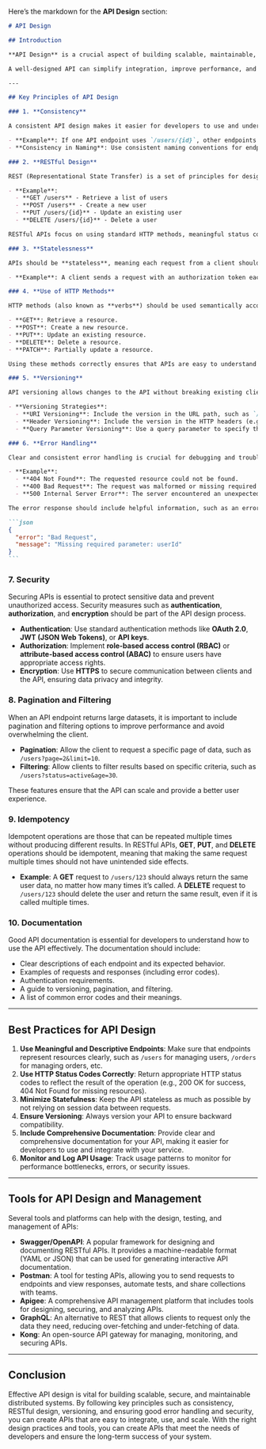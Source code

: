 Here’s the markdown for the **API Design** section:

````markdown
# API Design

## Introduction

**API Design** is a crucial aspect of building scalable, maintainable, and efficient distributed systems. An **API (Application Programming Interface)** allows different software components or services to communicate with each other. Designing APIs involves making decisions that ensure the API is intuitive, secure, efficient, and easy to use for developers.

A well-designed API can simplify integration, improve performance, and reduce the potential for errors or misunderstandings between services. In a distributed system, APIs are often the primary means of communication between services, so thoughtful design is essential.

---

## Key Principles of API Design

### 1. **Consistency**

A consistent API design makes it easier for developers to use and understand. Consistency across endpoints, request/response formats, and error handling ensures that users of the API can predict the behavior of different API operations.

- **Example**: If one API endpoint uses `/users/{id}`, other endpoints should follow a similar pattern, such as `/products/{id}` or `/orders/{id}`.
- **Consistency in Naming**: Use consistent naming conventions for endpoints, HTTP methods, and query parameters (e.g., using plural nouns for resources like `/users`, `/products`).

### 2. **RESTful Design**

REST (Representational State Transfer) is a set of principles for designing networked applications. A **RESTful API** is an architectural style that uses HTTP methods and is based on stateless communication. It is simple, flexible, and widely adopted in distributed systems.

- **Example**:
  - **GET /users** - Retrieve a list of users
  - **POST /users** - Create a new user
  - **PUT /users/{id}** - Update an existing user
  - **DELETE /users/{id}** - Delete a user

RESTful APIs focus on using standard HTTP methods, meaningful status codes, and URLs that represent resources.

### 3. **Statelessness**

APIs should be **stateless**, meaning each request from a client should contain all the information necessary to process that request. No session or context should be stored on the server between requests. This ensures that the server does not need to maintain any client state, leading to better scalability and simplicity.

- **Example**: A client sends a request with an authorization token each time they interact with the API, rather than relying on the server to remember the user's identity between requests.

### 4. **Use of HTTP Methods**

HTTP methods (also known as **verbs**) should be used semantically according to the type of action being performed. The most common HTTP methods are:

- **GET**: Retrieve a resource.
- **POST**: Create a new resource.
- **PUT**: Update an existing resource.
- **DELETE**: Delete a resource.
- **PATCH**: Partially update a resource.

Using these methods correctly ensures that APIs are easy to understand and interact with.

### 5. **Versioning**

API versioning allows changes to the API without breaking existing clients. This is important for backward compatibility, ensuring that older clients can still interact with the API while newer clients can take advantage of new features.

- **Versioning Strategies**:
  - **URI Versioning**: Include the version in the URL path, such as `/v1/users` or `/v2/users`.
  - **Header Versioning**: Include the version in the HTTP headers (e.g., `Accept: application/vnd.myapi.v1+json`).
  - **Query Parameter Versioning**: Use a query parameter to specify the version (e.g., `/users?version=1`).

### 6. **Error Handling**

Clear and consistent error handling is crucial for debugging and troubleshooting. The API should provide meaningful error messages with appropriate HTTP status codes and details on how to fix the issue.

- **Example**:
  - **404 Not Found**: The requested resource could not be found.
  - **400 Bad Request**: The request was malformed or missing required parameters.
  - **500 Internal Server Error**: The server encountered an unexpected condition.

The error response should include helpful information, such as an error code and a description of the problem, making it easier for developers to diagnose and fix issues.

```json
{
  "error": "Bad Request",
  "message": "Missing required parameter: userId"
}
```
````

### 7. **Security**

Securing APIs is essential to protect sensitive data and prevent unauthorized access. Security measures such as **authentication**, **authorization**, and **encryption** should be part of the API design process.

- **Authentication**: Use standard authentication methods like **OAuth 2.0**, **JWT (JSON Web Tokens)**, or **API keys**.
- **Authorization**: Implement **role-based access control (RBAC)** or **attribute-based access control (ABAC)** to ensure users have appropriate access rights.
- **Encryption**: Use **HTTPS** to secure communication between clients and the API, ensuring data privacy and integrity.

### 8. **Pagination and Filtering**

When an API endpoint returns large datasets, it is important to include pagination and filtering options to improve performance and avoid overwhelming the client.

- **Pagination**: Allow the client to request a specific page of data, such as `/users?page=2&limit=10`.
- **Filtering**: Allow clients to filter results based on specific criteria, such as `/users?status=active&age=30`.

These features ensure that the API can scale and provide a better user experience.

### 9. **Idempotency**

Idempotent operations are those that can be repeated multiple times without producing different results. In RESTful APIs, **GET**, **PUT**, and **DELETE** operations should be idempotent, meaning that making the same request multiple times should not have unintended side effects.

- **Example**: A **GET** request to `/users/123` should always return the same user data, no matter how many times it’s called. A **DELETE** request to `/users/123` should delete the user and return the same result, even if it is called multiple times.

### 10. **Documentation**

Good API documentation is essential for developers to understand how to use the API effectively. The documentation should include:

- Clear descriptions of each endpoint and its expected behavior.
- Examples of requests and responses (including error codes).
- Authentication requirements.
- A guide to versioning, pagination, and filtering.
- A list of common error codes and their meanings.

---

## Best Practices for API Design

1. **Use Meaningful and Descriptive Endpoints**: Make sure that endpoints represent resources clearly, such as `/users` for managing users, `/orders` for managing orders, etc.
2. **Use HTTP Status Codes Correctly**: Return appropriate HTTP status codes to reflect the result of the operation (e.g., 200 OK for success, 404 Not Found for missing resources).
3. **Minimize Statefulness**: Keep the API stateless as much as possible by not relying on session data between requests.
4. **Ensure Versioning**: Always version your API to ensure backward compatibility.
5. **Include Comprehensive Documentation**: Provide clear and comprehensive documentation for your API, making it easier for developers to use and integrate with your service.
6. **Monitor and Log API Usage**: Track usage patterns to monitor for performance bottlenecks, errors, or security issues.

---

## Tools for API Design and Management

Several tools and platforms can help with the design, testing, and management of APIs:

- **Swagger/OpenAPI**: A popular framework for designing and documenting RESTful APIs. It provides a machine-readable format (YAML or JSON) that can be used for generating interactive API documentation.
- **Postman**: A tool for testing APIs, allowing you to send requests to endpoints and view responses, automate tests, and share collections with teams.
- **Apigee**: A comprehensive API management platform that includes tools for designing, securing, and analyzing APIs.
- **GraphQL**: An alternative to REST that allows clients to request only the data they need, reducing over-fetching and under-fetching of data.
- **Kong**: An open-source API gateway for managing, monitoring, and securing APIs.

---

## Conclusion

Effective API design is vital for building scalable, secure, and maintainable distributed systems. By following key principles such as consistency, RESTful design, versioning, and ensuring good error handling and security, you can create APIs that are easy to integrate, use, and scale. With the right design practices and tools, you can create APIs that meet the needs of developers and ensure the long-term success of your system.
